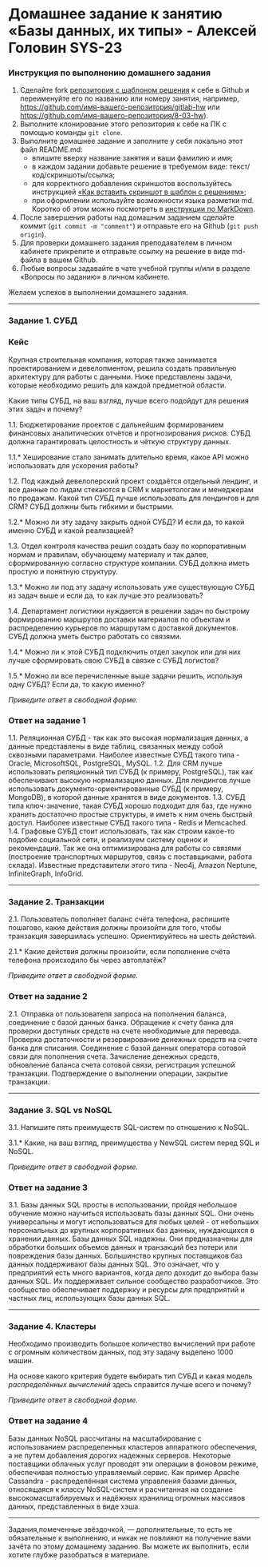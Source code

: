 # Домашнее задание к занятию «Базы данных, их типы» - Алексей Головин SYS-23

### Инструкция по выполнению домашнего задания

1. Сделайте fork [репозитория c шаблоном решения](https://github.com/netology-code/sys-pattern-homework) к себе в Github и переименуйте его по названию или номеру занятия, например, https://github.com/имя-вашего-репозитория/gitlab-hw или https://github.com/имя-вашего-репозитория/8-03-hw).
2. Выполните клонирование этого репозитория к себе на ПК с помощью команды `git clone`.
3. Выполните домашнее задание и заполните у себя локально этот файл README.md:
   - впишите вверху название занятия и ваши фамилию и имя;
   - в каждом задании добавьте решение в требуемом виде: текст/код/скриншоты/ссылка;
   - для корректного добавления скриншотов воспользуйтесь инструкцией [«Как вставить скриншот в шаблон с решением»](https://github.com/netology-code/sys-pattern-homework/blob/main/screen-instruction.md);
   - при оформлении используйте возможности языка разметки md. Коротко об этом можно посмотреть в [инструкции по MarkDown](https://github.com/netology-code/sys-pattern-homework/blob/main/md-instruction.md).
4. После завершения работы над домашним заданием сделайте коммит (`git commit -m "comment"`) и отправьте его на Github (`git push origin`).
5. Для проверки домашнего задания преподавателем в личном кабинете прикрепите и отправьте ссылку на решение в виде md-файла в вашем Github.
6. Любые вопросы задавайте в чате учебной группы и/или в разделе «Вопросы по заданию» в личном кабинете.

Желаем успехов в выполнении домашнего задания.

---

### Задание 1. СУБД

### Кейс
Крупная строительная компания, которая также занимается проектированием и девелопментом, решила создать 
правильную архитектуру для работы с данными. Ниже представлены задачи, которые необходимо решить для
каждой предметной области. 

Какие типы СУБД, на ваш взгляд, лучше всего подойдут для решения этих задач и почему? 
 
1.1. Бюджетирование проектов с дальнейшим формированием финансовых аналитических отчётов и прогнозирования рисков.
СУБД должна гарантировать целостность и чёткую структуру данных.

1.1.* Хеширование стало занимать длительно время, какое API можно использовать для ускорения работы? 

1.2. Под каждый девелоперский проект создаётся отдельный лендинг, и все данные по лидам стекаются в CRM к 
маркетологам и менеджерам по продажам. Какой тип СУБД лучше использовать для лендингов и для CRM? 
СУБД должны быть гибкими и быстрыми.

1.2.* Можно ли эту задачу закрыть одной СУБД? И если да, то какой именно СУБД и какой реализацией?

1.3. Отдел контроля качества решил создать базу по корпоративным нормам и правилам, обучающему материалу 
и так далее, сформированную согласно структуре компании. СУБД должна иметь простую и понятную структуру.

1.3.* Можно ли под эту задачу использовать уже существующую СУБД из задач выше и если да, то как лучше это 
реализовать?

1.4. Департамент логистики нуждается в решении задач по быстрому формированию маршрутов доставки материалов 
по объектам и распределению курьеров по маршрутам с доставкой документов. СУБД должна уметь быстро работать
со связями.

1.4.* Можно ли к этой СУБД подключить отдел закупок или для них лучше сформировать свою СУБД в связке с СУБД 
логистов?

1.5.* Можно ли все перечисленные выше задачи решить, используя одну СУБД? Если да, то какую именно?

*Приведите ответ в свободной форме.*

### Ответ на задание 1

1.1. Реляционная СУБД - так как это высокая нормализация данных, а данные представлены в виде таблиц, связанных между собой сквозными параметрами. 
Наиболее известные СУБД такого типа - Oracle, MicrosoftSQL, PostgreSQL, MySQL.
1.2. Для CRM лучше использовать реляционный тип СУБД (к примеру, PostgreSQL), так как обеспечивают высокую нормализацию данных.
Для лендингов лучше использовать документо-ориентированные СУБД  (к примеру, MongoDB), в которой данные хранятся в виде документов.
1.3. СУБД типа ключ-значение, такая СУБД хорошо подходит для баз, где нужно хранить достаточно простые структуры, и иметь к ним очень быстрый доступ.
Наиболее известные СУБД такого типа - Redis и Memcached.
1.4. Графовые СУБД стоит использовать, так как строим какое-то подобие социальной сети, и реализуем систему оценок и рекомендаций. Так же она оптимизирована для работы со связями (построение транспортных маршрутов, связь с поставщиками, работа склада).
Известные представители этого типа - Neo4j, Amazon Neptune, InfiniteGraph, InfoGrid.

---

### Задание 2. Транзакции

2.1. Пользователь пополняет баланс счёта телефона, распишите пошагово, какие действия должны произойти для того, чтобы 
транзакция завершилась успешно. Ориентируйтесь на шесть действий.

2.1.* Какие действия должны произойти, если пополнение счёта телефона происходило бы через автоплатёж?

*Приведите ответ в свободной форме.*

### Ответ на задание 2

2.1. Отправка от пользователя запроса на пополнения баланса, соединение с базой данных банка.
Обращение к счету банка для проверки доступных средств на счете необходимые для перевода.
Проверка достаточности и резервирование денежных средств на счете банка для списания.
Соединение с базой данных оператора сотовой связи для пополнения счета.
Зачисление денежных средств, обновление баланса счета сотовой связи, регистрация успешной транзакции.
Подтверждение о выполнении операции, закрытие транзакции.

---

### Задание 3. SQL vs NoSQL

3.1. Напишите пять преимуществ SQL-систем по отношению к NoSQL. 

3.1.* Какие, на ваш взгляд, преимущества у NewSQL систем перед SQL и NoSQL.

*Приведите ответ в свободной форме.*

### Ответ на задание 3

3.1. Базы данных SQL просты в использовании, пройдя небольшое обучение можно научиться использовать базы данных SQL.
Они очень универсальны и могут использоваться для любых целей - от небольших персональных до крупных корпоративных баз данных, нуждающихся в хранении данных.
Базы данных SQL надежны. Они предназначены для обработки больших объемов данных и транзакций без потери или повреждения базы данных. 
Большинство крупных поставщиков баз данных поддерживают базы данных SQL. Это означает, что у предприятий есть много вариантов, когда дело доходит до выбора базы данных SQL.
Их поддерживает сильное сообщество разработчиков. Это сообщество обеспечивает поддержку и ресурсы для предприятий и частных лиц, использующих базы данных SQL.

---

### Задание 4. Кластеры

Необходимо производить большое количество вычислений при работе с огромным количеством данных, под эту задачу 
выделено 1000 машин. 

На основе какого критерия будете выбирать тип СУБД и какая модель *распределённых вычислений* 
здесь справится лучше всего и почему?

*Приведите ответ в свободной форме.*

### Ответ на задание 4

Базы данных NoSQL рассчитаны на масштабирование с использованием распределенных кластеров аппаратного обеспечения, а не путем добавления дорогих надежных серверов. Некоторые поставщики облачных услуг проводят эти операции в фоновом режиме, обеспечивая полностью управляемый сервис.
Как пример Apache Cassandra - распределённая система управления базами данных, относящаяся к классу NoSQL-систем и расчитанная на создание высокомасштабируемых и надёжных хранилищ огромных массивов данных, представленных в виде хэша.

---

Задания,помеченные звёздочкой, — дополнительные, то есть не обязательные к выполнению, и никак не повлияют на получение вами зачёта по этому домашнему заданию. Вы можете их выполнить, если хотите глубже разобраться в материале.
